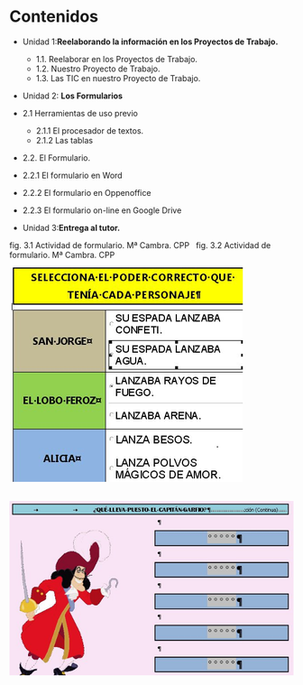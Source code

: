 # Contenidos

*   Unidad 1:**Reelaborando la información en los Proyectos de Trabajo.**
    *   1.1. Reelaborar en los Proyectos de Trabajo.
    *   1.2. Nuestro Proyecto de Trabajo.
    *   1.3. Las TIC en nuestro Proyecto de Trabajo.
*   Unidad 2: **Los Formularios**

*   2.1 Herramientas de uso previo
    *   2.1.1 El procesador de textos.
    *   2.1.2 Las tablas
*   2.2. El Formulario.

*   2.2.1 El formulario en Word
*   2.2.2 El formulario en Oppenoffice
*   2.2.3 El formulario on-line en Google Drive

*   Unidad 3:**Entrega al tutor.**

fig. 3.1 Actividad de formulario. Mª Cambra. CPP   fig. 3.2 Actividad de formulario. Mª Cambra. CPP


 ![Actividad formulario de María Cambra](img/ejemploformulario1.jpg "Captura de pantalla propia. María Cambra")



 ![Actividad de formulario de María Cambra](img/ejemploformulario2.jpg "Captura de pantalla propia. María Cambra")


